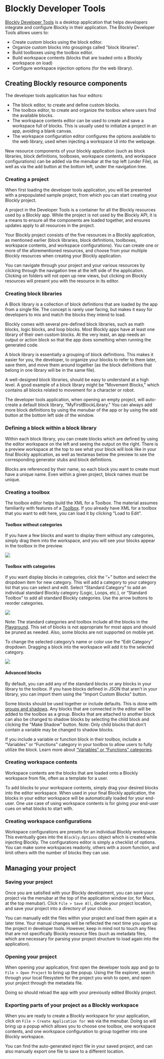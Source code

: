 <!--
@license
Blockly Demos: Block Factory

Copyright 2017 Google Inc.
https://developers.google.com/blockly/

Licensed under the Apache License, Version 2.0 (the "License");
you may not use this file except in compliance with the License.
You may obtain a copy of the License at

  http://www.apache.org/licenses/LICENSE-2.0

Unless required by applicable law or agreed to in writing, software
distributed under the License is distributed on an "AS IS" BASIS,
WITHOUT WARRANTIES OR CONDITIONS OF ANY KIND, either express or implied.
See the License for the specific language governing permissions and
limitations under the License.
-->

# Blockly Developer Tools

[Blockly Developer Tools](https://github.com/google/blockly-devtools)
is a desktop application that helps developers integrate and configure Blockly
in their application. The Blockly Developer Tools allows users to:

 * Create custom blocks using the block editor.
 * Organize custom blocks into groupings called "block libraries".
 * Build toolboxes using the toolbox editor.
 * Build workspace contents (blocks that are loaded onto a Blockly workspace on
   load)
 * Configure workspace injection options (for the web library).


## Creating Blockly resource components

The developer tools application has four editors:

 * The block editor, to create and define custom blocks.
 * The toolbox editor, to create and organize the toolbox where users find the
   available blocks.
 * The workspace contents editor can be used to create and save a workspace
   full of blocks. This is usually used to initialize a project in an app,
   avoiding a blank canvas.
 * The workspace configuration editor configures the options available to the
   web library, used when injecting a workspace UI into the webpage.

New resource components of your blockly application (such as block libraries,
block definitions, toolboxes, workspace contents, and workspace configurations)
can be added via the menubar at the top left (under File), as well as via the
add button at the bottom left, under the navigation tree.


### Creating a project

When first loading the developer tools application, you will be presented with
a prepopulated sample project, from which you can start creating your Blockly
project.

A project in the Developer Tools is a container for all the Blockly resources
used by a Blockly app. While the project is not used by the Blockly API, it
is a means to ensure all the components are loaded together, and ensures
updates apply to all resources in the project.

Your Blockly project consists of the five resources in a Blockly application,
as mentioned earlier (block libraries, block definitions, toolboxes, workspace
contents, and workspace configurations). You can create one or more of the
aforementioned resources, and choose from your multiple Blockly resources when
creating your Blockly application.

You can navigate through your project and your various resources by clicking
through the navigation tree at the left side of the application. Clicking on
folders will not open up new views, but clicking on Blockly resources will
present you with the resource in its editor.


### Creating block libraries

A Block library is a collection of block definitions that are loaded by the
app from a single file. The concept is rarely user facing, but makes it easy
for developers to mix and match the blocks they intend to load.

Blockly comes with several pre-defined block libraries, such as math blocks,
logic blocks, and loop blocks. Most Blockly apps have at least one library of
their own custom blocks. At the very least, an app needs an output or action
block so that the app does something when running the generated code.

A block library is essentially a grouping of block definitions. This makes it
easier for you, the developer, to organize your blocks to refer to them later,
save them, and move them around together (as the block definitions that belong
in one library will be in the same file).

A well-designed block libraries, should be easy to understand at a high level.
A good example of a block library might be "Movement Blocks," which contains
all blocks related to movement for a character or robot.

The developer tools application, when opening an empty project, will
auto-create a default block library, "MyFirstBlockLibrary." You can always add
more block definitions by using the menubar of the app or by using the add
button at the bottom left side of the window.


### Defining a block within a block library

Within each block library, you can create blocks which are defined by using the
editor workspace on the left and seeing the output on the right. There is a
preview workspace at the top to see what your block will look like in your
final Blockly application, as well as textareas below the preview to see the
corresponding generator stubs and block definitions.

Blocks are referenced by their name, so each block you want to create must have
a unique name. Even within a given project, block names must be unique.


### Creating a toolbox

The toolbox editor helps build the XML for a Toolbox.  The material assumes
familiarity with features of a [Toolbox](/blockly/guides/configure/web/toolbox).
If you already have XML for a toolbox that you want to edit here, you can
load it by clicking "Load to Edit".


#### Toolbox without categories

If you have a few blocks and want to display them without any categories,
simply drag them into the workspace, and you will see your blocks appear in
the toolbox in the preview.

![](https://developers.google.com/blockly/images/workspace_fac_no_cat.png)


#### Toolbox with categories

If you want display blocks in categories, click the “+” button and select the
dropdown item for new category. This will add a category to your category list
that you can select and edit. Select “Standard Category” to add an individual
standard Blockly category (Logic, Loops, etc.), or “Standard Toolbox” to add
all standard Blockly categories. Use the arrow buttons to reorder categories.

![](https://developers.google.com/blockly/images/category_menu.png)

Note: The standard categories and toolbox include all the blocks in the
[Playground](https://blockly-demo.appspot.com/static/tests/playground.html).
This set of blocks is not appropriate for most apps and should be pruned as
needed.  Also, some blocks are not supported on mobile yet.

To change the selected category’s name or color use the “Edit Category”
dropdown. Dragging a block into the workspace will add it to the selected
category.

![](https://developers.google.com/blockly/images/edit_category.png)


#### Advanced blocks

By default, you can add any of the standard blocks or any blocks in your
library to the toolbox. If you have blocks defined in JSON that aren't in
your library, you can import them using the "Import Custom Blocks" button.

Some blocks should be used together or include defaults. This is done with
[groups and shadows](/blockly/guides/configure/web/toolbox#block_groups). Any
blocks that are connected in the editor will be added to the toolbox as a
group. Blocks that are attached to another block can also be changed to shadow
blocks by selecting the child block and clicking the "Make Shadow" button.
Note: Only child blocks that don't contain a variable may be changed to shadow
blocks.

If you include a variable or function block in their toolbox, include a
“Variables” or “Functions” category in your toolbox to allow users to fully
utilize the block. Learn more about
[“Variables” or “Functions" categories](/blockly/guides/configure/web/toolbox#categories).


### Creating workspace contents

Workspace contents are the blocks that are loaded onto a Blockly workspace from
file, often as a template for a user.

To add blocks to your workspace contents, simply drag your desired blocks into
the editor workspace. When used in your final Blockly application, the blocks
in your editor workspace will be automatically loaded for your end-user. One
use case of using workspace contents is for giving your end-user cues on what
blocks to start with.


### Creating workspace configurations

Workspace configurations are presets for an individual Blockly workspace. This
eventually goes into the `Blockly.Options` object which is created while
injecting Blockly. The configurations editor is simply a checklist of options.
You can make some workspaces readonly, others with a zoom function, and limit
others with the number of blocks they can use.


## Managing your project

### Saving your project

Once you are satisfied with your Blockly development, you can save your project
via the menubar at the top of the application window (or, for Macs, at the top
menubar). Click `File > Save All`, decide your project location, and save your
project into a directory of your choice.

You can manually edit the files within your project and load them again at a
later time. Your manual changes will be reflected the next time you open up the
project in developer tools. However, keep in mind not to touch any files that
are not specifically Blockly resource files (such as metadata files, which are
necessary for parsing your project structure to load again into the
application).


### Opening your project

When opening your application, first open the developer tools app and go to
`File > Open Project` to bring up the popup. Using the file explorer, search
through your local filesystem for the project you wish to open, and open your
project through the metadata file.

Doing so should reload the app with your previously edited Blockly project.


### Exporting parts of your project as a Blockly workspace

When you are ready to create a Blockly workspace for your application, click on
`File > Create Application for Web` via the menubar. Doing so will bring up a
popup which allows you to choose one toolbox, one workspace contents, and one
workspace configuration to group together into one Blockly workspace.

You can find the auto-generated inject file in your saved project, and can also
manually export one file to save to a different location.
